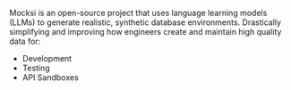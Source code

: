 Mocksi is an open-source project that uses language learning models (LLMs) to generate realistic, synthetic database environments.
Drastically simplifying and improving how engineers create and maintain high quality data for:
* Development
* Testing
* API Sandboxes
